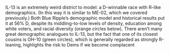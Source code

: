 IL-13 is an extremely weird district to model: a D-winnable race with
R-like demographics. (In this way it is similar to ME-02,
which we covered previously.) Both Blue Ripple’s demographic model
and historical results put it at 56% D, despite its middling-to-low levels of
density, education among white voters, and racial diversity
(orange circles below). There aren’t many great demographic analogues
to IL-13, but the fact that one of its closest cousins is OH-10
(green circles), which is generally regarded as strongly
R-leaning, highlights the risk to Dems if we become complacent

